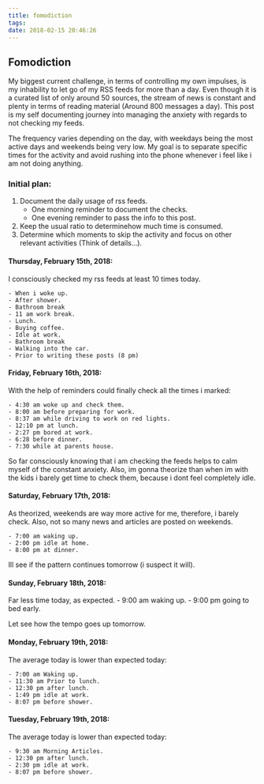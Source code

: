 ```yaml
---
title: fomodiction
tags:
date: 2018-02-15 20:46:26
---
```


## Fomodiction

My biggest current challenge, in terms of controlling my own impulses, is my inhability to let go of my RSS feeds for more than a day. Even though it is a curated list of only around 50 sources, the stream of news is constant and plenty in terms of reading material (Around 800 messages a day). This post is my self documenting journey into managing the anxiety with regards to not checking my feeds.

The frequency varies depending on the day, with weekdays being the most active days and weekends being very low. My goal is to separate specific times for the activity and avoid rushing into the phone whenever i feel like i am not doing anything.

### Initial plan:

1. Document the daily usage of rss feeds.
    * One morning reminder to document the checks.
    * One evening reminder to pass the info to this post.
2. Keep the usual ratio to determinehow much time is consumed.
3. Determine which moments to skip the activity and focus on other relevant activities (Think of details...).

#### Thursday, February 15th, 2018:

I consciously checked my rss feeds at least 10 times today. 

    - When i woke up.
    - After shower.
    - Bathroom break
    - 11 am work break.
    - Lunch.
    - Buying coffee.
    - Idle at work.
    - Bathroom break
    - Walking into the car.
    - Prior to writing these posts (8 pm)

#### Friday, February 16th, 2018:

With the help of reminders could finally check all the times i marked:

    - 4:30 am woke up and check them.
    - 8:00 am before preparing for work.
    - 8:37 am while driving to work on red lights.
    - 12:10 pm at lunch.
    - 2:27 pm bored at work.
    - 6:28 before dinner.
    - 7:30 while at parents house.

So far consciously knowing that i am checking the feeds helps to calm myself of the constant anxiety. Also, im gonna theorize than when im with the kids i barely get time to check them, because i dont feel completely idle.

#### Saturday, February 17th, 2018:

As theorized, weekends are way more active for me, therefore, i barely check. Also, not so many news and articles are posted on weekends.

    - 7:00 am waking up.
    - 2:00 pm idle at home.
    - 8:00 pm at dinner.

Ill see if the pattern continues tomorrow (i suspect it will).

#### Sunday, February 18th, 2018:

Far less time today, as expected.
    - 9:00 am waking up.
    - 9:00 pm going to bed early.

Let see how the tempo goes up tomorrow.


#### Monday, February 19th, 2018:

The average today is lower than expected today:

    - 7:00 am Waking up.
    - 11:30 am Prior to lunch.
    - 12:30 pm after lunch.
    - 1:49 pm idle at work.
    - 8:07 pm before shower.

#### Tuesday, February 19th, 2018:

The average today is lower than expected today:

    - 9:30 am Morning Articles.
    - 12:30 pm after lunch.
    - 2:30 pm idle at work.
    - 8:07 pm before shower.